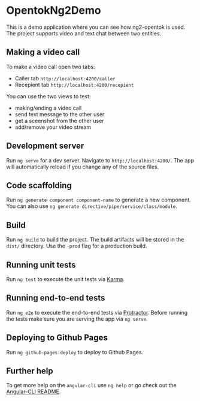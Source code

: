 # OpentokNg2Demo
This is a demo application where you can see how ng2-opentok is used. The project supports video and text chat between two entities.

## Making a video call

To make a video call open two tabs:
  * Caller tab `http://localhost:4200/caller`
  * Recepient tab `http://localhost:4200/recepient`

You can use the two views to test:
 * making/ending a video call
 * send text message to the other user
 * get a sceenshot from the other user
 * add/remove your video stream
 

## Development server
Run `ng serve` for a dev server. Navigate to `http://localhost:4200/`. The app will automatically reload if you change any of the source files.

## Code scaffolding

Run `ng generate component component-name` to generate a new component. You can also use `ng generate directive/pipe/service/class/module`.

## Build

Run `ng build` to build the project. The build artifacts will be stored in the `dist/` directory. Use the `-prod` flag for a production build.

## Running unit tests

Run `ng test` to execute the unit tests via [Karma](https://karma-runner.github.io).

## Running end-to-end tests

Run `ng e2e` to execute the end-to-end tests via [Protractor](http://www.protractortest.org/).
Before running the tests make sure you are serving the app via `ng serve`.

## Deploying to Github Pages

Run `ng github-pages:deploy` to deploy to Github Pages.

## Further help

To get more help on the `angular-cli` use `ng help` or go check out the [Angular-CLI README](https://github.com/angular/angular-cli/blob/master/README.md).
